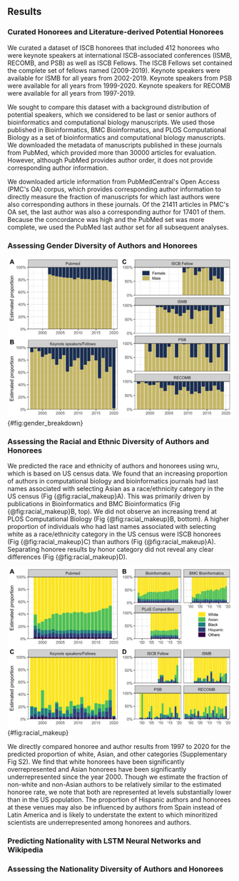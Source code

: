 ## Results

### Curated Honorees and Literature-derived Potential Honorees

We curated a dataset of ISCB honorees that included 412 honorees who were keynote speakers at international ISCB-associated conferences (ISMB, RECOMB, and PSB) as well as ISCB Fellows.
The ISCB Fellows set contained the complete set of fellows named (2009-2019).
Keynote speakers were available for ISMB for all years from 2002-2019.
Keynote speakers from PSB were available for all years from 1999-2020.
Keynote speakers for RECOMB were available for all years from 1997-2019.

We sought to compare this dataset with a background distribution of potential speakers, which we considered to be last or senior authors of bioinformatics and computational biology manuscripts.
We used those published in Bioinformatics, BMC Bioinformatics, and PLOS Computational Biology as a set of bioinformatics and computational biology manuscripts.
We downloaded the metadata of manuscripts published in these journals from PubMed, which provided more than 30000 articles for evaluation.
However, although PubMed provides author order, it does not provide corresponding author information.

We downloaded article information from PubMedCentral's Open Access (PMC's OA) corpus, which provides corresponding author information to directly measure the fraction of manuscripts for which last authors were also corresponding authors in these journals.
Of the 21411 articles in PMC's OA set, the last author was also a corresponding author for 17401 of them.
Because the concordance was high and the PubMed set was more complete, we used the PubMed last author set for all subsequent analyses.

### Assessing Gender Diversity of Authors and Honorees

![Estimated proportion of census-based gender prediction over the years of all Pubmed journal authors (A), of authors in each computational biology and bioinformatics journal (B) and of ISCB honorees in each honor category (C).](https://raw.githubusercontent.com/greenelab/iscb-diversity/master/figs/gender_breakdown.png){#fig:gender_breakdown}

### Assessing the Racial and Ethnic Diversity of Authors and Honorees

We predicted the race and ethnicity of authors and honorees using wru, which is based on US census data.
We found that an increasing proportion of authors in computational biology and bioinformatics journals had last names associated with selecting Asian as a race/ethnicity category in the US census (Fig {@fig:racial_makeup}A).
This was primarily driven by publications in Bioinformatics and BMC Bioinformatics (Fig {@fig:racial_makeup}B, top).
We did not observe an increasing trend at PLOS Computational Biology (Fig {@fig:racial_makeup}B, bottom).
A higher proportion of individuals who had last names associated with selecting white as a race/ethnicity category in the US census were ISCB honorees (Fig {@fig:racial_makeup}C) than authors (Fig {@fig:racial_makeup}A).
Separating honoree results by honor category did not reveal any clear differences (Fig {@fig:racial_makeup}D).

![Estimated proportion of census-based race prediction over the years of all Pubmed journal authors (A), of authors in each computational biology and bioinformatics journal (B), of all ISCB fellows and keynote speakers (C) and of ISCB honorees in each honor category (D).](https://raw.githubusercontent.com/greenelab/iscb-diversity/master/figs/racial_makeup.png){#fig:racial_makeup}

We directly compared honoree and author results from 1997 to 2020 for the predicted proportion of white, Asian, and other categories (Supplementary Fig S2).
We find that white honorees have been significantly overrepresented and Asian honorees have been significantly underrepresented since the year 2000.
Though we estimate the fraction of non-white and non-Asian authors to be relatively similar to the estimated honoree rate, we note that both are represented at levels substantially lower than in the US population.
The proportion of Hispanic authors and honorees at these venues may also be influenced by authors from Spain instead of Latin America and is likely to understate the extent to which minoritized scientists are underrepresented among honorees and authors.

### Predicting Nationality with LSTM Neural Networks and Wikipedia

### Assessing the Nationality Diversity of Authors and Honorees
